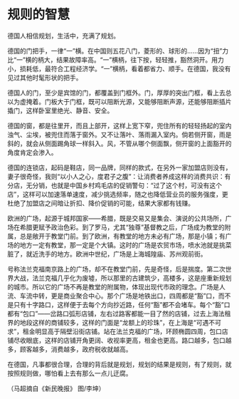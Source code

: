 # 规则的智慧

德国人相信规划，生活中，充满了规划。 

德国的门把手，一律“一”横。在中国则五花八门，菱形的、球形的……因为“扭”力比“一”横的柄大，结果故障率高。“一”横柄，往下按，轻轻推，豁然洞开。用力小，损耗低，最符合工程经济学。“一”横柄，看着都省力、顺手。在德国，我没有见过其他时髦形状的把手。 

德国人的门，至少是宾馆的门，都覆盖到门框外。门，厚厚的突出门框，看上去总以为虚掩着。门板大于门框，既可以阻断光源，又能够阻断声源，还能够阻断插片撬门，这样卧室里绝光、静音、安全。 

德国的窗，都是往里开，而且上部开，这样上宽下窄，兜住所有的轻轻扬起的室内浊气、尘埃，被兜住而落于窗外。又不让落叶、落雨漏入室内。倘若侧开窗，雨是斜的，就会从侧面踢角球一样斜入。风，不管从哪个侧面飘，侧开窗的上面豁开的角度肯定会渗入。 

德国的连锁店，起码是鞋店，同一品牌，同样的款式，在另外一家加盟店则没有，妻子很奇怪，我则“以小人之心，度君子之腹”：让消费者养成这样的消费共识：有分店，无分销，也就是中国乡村鸡毛店的促销警句：“过了这个村，可没有这个店”，这样可以加速落单速度，减少挑选频率，随之也降低营业员的服务强度，更杜绝了加盟店之间暗让折扣、降价促销的可能，结果大家都有钱赚。 

欧洲的广场，起源于城邦国家——希腊，既是交易又是集会、演说的公共场所，广场在希腊更赋予政治色彩。到了罗马，尤其“独尊”基督教之后，广场成为教堂的附属，总是敞开于教堂门前。到了欧洲，有教堂的地方未必有广场，那是小镇；有广场的地方一定有教堂，那一定是个大镇。这时的广场是农贸市场，喷水池就是挑菜脏了，就近洗手的地方。欧洲中世纪，广场是上海城隍庙、苏州观前街。 

号称法兰克福南京路上的广场，却不在教堂门前，先是奇怪，后是揣度。第二次世界大战，法兰克福几乎化为废墟，所以那里的古建筑少，高楼多，这是座重新规划的城市。所以它的广场不再是教堂的附属物，体现出现代市政的理念。广场是人流、车流中转，更是商业聚合中心。那个广场是地铁出口，四周都是“豁”口，而不是只有十字路口，这样便于去每个方向抄近路，任何“豁”都不会堵车。每个“豁”口都有“包口”——岔路口弧形店铺，左右过路客都能一目了然的店铺，过去上海法租界的地段这样的商铺较多，这样的门面是“龙额上的珍珠”，在上海是“可遇不可求”，租金明显高于隔壁沿街店铺。站在法兰克福的广场，环顾椭圆四周，包口店铺尽收眼底，这样的店铺开角更阔、收视率更高，租金也更高。路口越多，包口越多，顾客越多，消费越多，政府税收就越高。 

在德国，凡事都很合理，合理的背后就是规划，规划的结果是规则，有了规则，就按照规则做，哪怕看上去有那么一点儿迂腐。 

（马超摘自《新民晚报》 图/李坤）